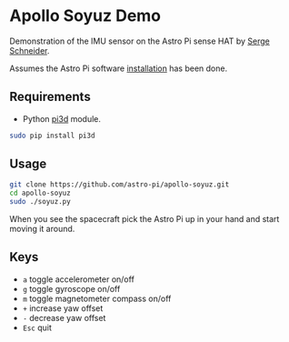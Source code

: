 # Apollo Soyuz Demo

Demonstration of the IMU sensor on the Astro Pi sense HAT by [Serge Schneider](https://github.com/XECDesign).

Assumes the Astro Pi software [installation](https://github.com/astro-pi/astro-pi-hat/blob/master/README.rst) has been done.

## Requirements

- Python [pi3d](https://pypi.python.org/pypi/pi3d) module.

```bash
sudo pip install pi3d
```

## Usage

```bash
git clone https://github.com/astro-pi/apollo-soyuz.git
cd apollo-soyuz
sudo ./soyuz.py
```

When you see the spacecraft pick the Astro Pi up in your hand and start moving it around.

## Keys

- `a` toggle accelerometer on/off
- `g` toggle gyroscope on/off
- `m` toggle magnetometer compass on/off
- `+` increase yaw offset
- `-` decrease yaw offset
- `Esc` quit
